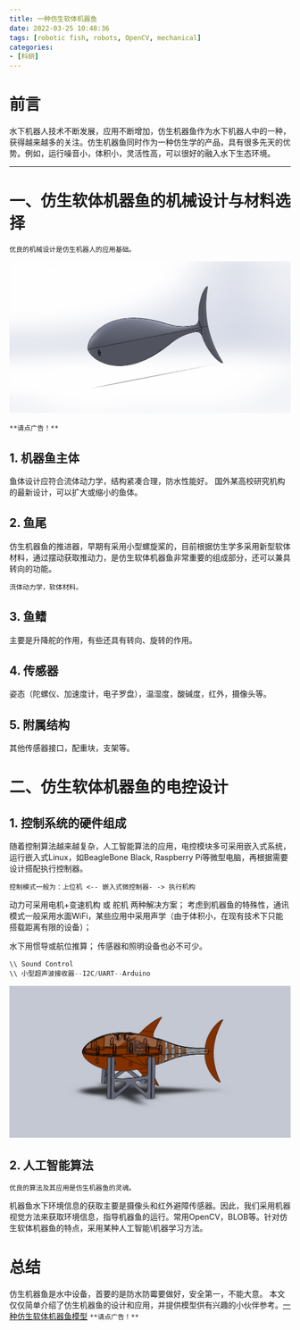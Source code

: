 ```yaml
---
title: 一种仿生软体机器鱼
date: 2022-03-25 10:48:36
tags: [robotic fish, robots, OpenCV, mechanical]
categories:
- [科研]
---
```


# 前言

水下机器人技术不断发展，应用不断增加，仿生机器鱼作为水下机器人中的一种，获得越来越多的关注。仿生机器鱼同时作为一种仿生学的产品，具有很多先天的优势。例如，运行噪音小，体积小，灵活性高，可以很好的融入水下生态环境。

---


# 一、仿生软体机器鱼的机械设计与材料选择
`优良的机械设计是仿生机器人的应用基础。`


![在这里插入图片描述](/images/shape_ref.JPG)

<!-- more -->

`**请点广告！**`

## 1. 机器鱼主体
鱼体设计应符合流体动力学，结构紧凑合理，防水性能好。
国外某高校研究机构的最新设计，可以扩大或缩小的鱼体。

## 2. 鱼尾
仿生机器鱼的推进器，早期有采用小型螺旋桨的，目前根据仿生学多采用新型软体材料，通过摆动获取推动力，是仿生软体机器鱼非常重要的组成部分，还可以兼具转向的功能。

`流体动力学，软体材料。`

## 3. 鱼鳍
主要是升降舵的作用，有些还具有转向、旋转的作用。

## 4. 传感器
姿态（陀螺仪、加速度计，电子罗盘），温湿度，酸碱度，红外，摄像头等。

## 5. 附属结构
其他传感器接口，配重块，支架等。

# 二、仿生软体机器鱼的电控设计
## 1. 控制系统的硬件组成
随着控制算法越来越复杂，人工智能算法的应用，电控模块多可采用嵌入式系统，运行嵌入式Linux，如BeagleBone Black, Raspberry Pi等微型电脑，再根据需要设计搭配执行控制器。

`控制模式一般为：上位机 <-- 嵌入式微控制器- -> 执行机构 `

动力可采用电机+变速机构 或 舵机 两种解决方案；
考虑到机器鱼的特殊性，通讯模式一般采用水面WiFi，某些应用中采用声学（由于体积小，在现有技术下只能搭载距离有限的设备）；

水下用惯导或航位推算；
传感器和照明设备也必不可少。

```c
\\ Sound Control
\\ 小型超声波接收器--I2C/UART--Arduino
```

![在这里插入图片描述](/images/assembly.JPG)

## 2. 人工智能算法
`优良的算法及其应用是仿生机器鱼的灵魂。` 

机器鱼水下环境信息的获取主要是摄像头和红外避障传感器。因此，我们采用机器视觉方法来获取环境信息，指导机器鱼的运行。常用OpenCV，BLOB等。针对仿生软体机器鱼的特点，采用某种人工智能\机器学习方法。


# 总结
仿生机器鱼是水中设备，首要的是防水防霉要做好，安全第一，不能大意。
本文仅仅简单介绍了仿生机器鱼的设计和应用，并提供模型供有兴趣的小伙伴参考。[一种仿生软体机器鱼模型](https://download.csdn.net/download/ayawaya/85034809) `**请点广告！**`